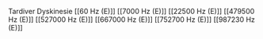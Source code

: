 Tardiver Dyskinesie
[[60 Hz (E)]]
[[7000 Hz (E)]]
[[22500 Hz (E)]]
[[479500 Hz (E)]]
[[527000 Hz (E)]]
[[667000 Hz (E)]]
[[752700 Hz (E)]]
[[987230 Hz (E)]]